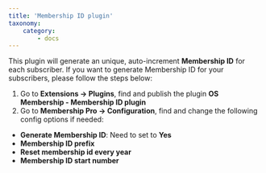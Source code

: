 ```yaml
---
title: 'Membership ID plugin'
taxonomy:
    category:
        - docs
---
```


This plugin will generate an unique, auto-increment **Membership ID** for each subscriber. If you want to generate Membership ID for your subscribers, please follow the steps below:
1. Go to **Extensions -> Plugins**, find and publish the plugin **OS Membership - Membership ID plugin**
2. Go to **Membership Pro -> Configuration**, find and change the following config options if needed:
* **Generate Membership ID**: Need to set to **Yes**
* **Membership ID prefix**
* **Reset membership id every year**
* **Membership ID start number**